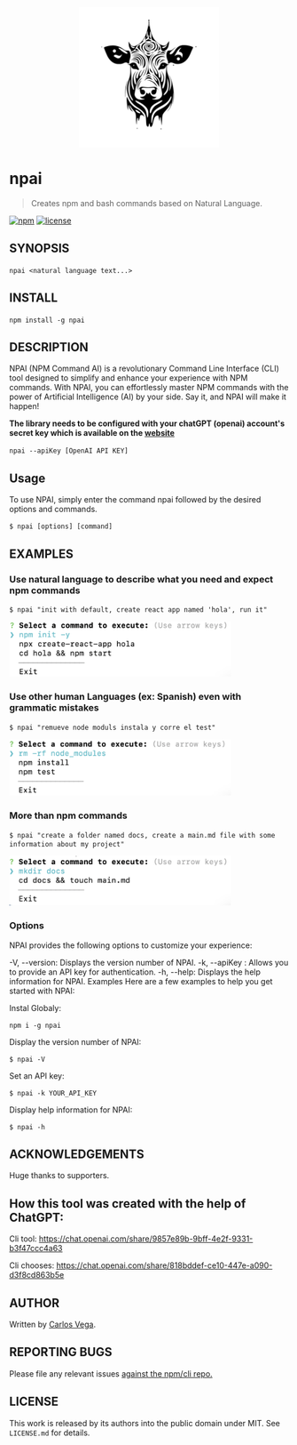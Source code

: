 <div style="display: flex; justify-content: center;" align="center">
    <img src="./assets/logo.png" width="50%">
</div>

<div class="oranda-hide">

# npai

</div>

> Creates npm and bash commands based on Natural Language.

[![npm](https://img.shields.io/npm/v/npai.svg)](https://npm.im/npai) [![license](https://img.shields.io/npm/l/npai.svg)](https://npm.im/npai)


## SYNOPSIS

`npai <natural language text...>`


## INSTALL

`npm install -g npai`

## DESCRIPTION

NPAI (NPM Command AI) is a revolutionary Command Line Interface (CLI) tool designed to simplify and enhance your experience with NPM commands. With NPAI, you can effortlessly master NPM commands with the power of Artificial Intelligence (AI) by your side. Say it, and NPAI will make it happen!

**The library needs to be configured with your chatGPT (openai) account's secret key which is available on the [website](https://platform.openai.com/account/api-keys)**

``npai --apiKey [OpenAI API KEY]``


## Usage
To use NPAI, simply enter the command npai followed by the desired options and commands.

```
$ npai [options] [command]
```
## EXAMPLES

### Use natural language to describe what you need and expect npm commands

```
$ npai "init with default, create react app named 'hola', run it"
```

<div>
    <img src="./assets/ex_1.png" width="400px">
</div>

### Use other human Languages (ex: Spanish) even with grammatic mistakes

```
$ npai "remueve node moduls instala y corre el test"
```

<div>
    <img src="./assets/ex_2.png" width="400px">
</div>

### More than npm commands

```
$ npai "create a folder named docs, create a main.md file with some information about my project"
```

<div>
    <img src="./assets/ex_3.png" width="400px">
</div>

### Options
NPAI provides the following options to customize your experience:

-V, --version: Displays the version number of NPAI.
-k, --apiKey <apiKey>: Allows you to provide an API key for authentication.
-h, --help: Displays the help information for NPAI.
Examples
Here are a few examples to help you get started with NPAI:

Instal Globaly:
```
npm i -g npai
```

Display the version number of NPAI:
```
$ npai -V
```

Set an API key:

```
$ npai -k YOUR_API_KEY
```

Display help information for NPAI:

```
$ npai -h
```

## ACKNOWLEDGEMENTS

Huge thanks to supporters.

## How this tool was created with the help of ChatGPT:

Cli tool: https://chat.openai.com/share/9857e89b-9bff-4e2f-9331-b3f47ccc4a63

Cli chooses: https://chat.openai.com/share/818bddef-ce10-447e-a090-d3f8cd863b5e

## AUTHOR

Written by [Carlos Vega](https://github.com/carlosvega20).

## REPORTING BUGS

Please file any relevant issues [against the npm/cli repo.](https://github.com/npm/cli)

## LICENSE

This work is released by its authors into the public domain under MIT. See `LICENSE.md` for details.

